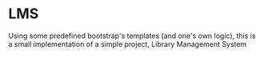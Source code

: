 # LMS
Using some predefined bootstrap's templates (and one's own logic), this is a small implementation of a simple project, Library Management System
